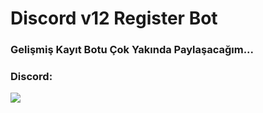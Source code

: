 <h1>Discord v12 Register Bot</h1>
<h3>Gelişmiş Kayıt Botu Çok Yakında Paylaşacağım...</h3>
<h3>Discord:</h3> <a href="https://discord.com/users/846664861290070057" target"blank_"><img src="https://img.shields.io/badge/discord%20-7289DA.svg?&style=for-the-badge&logo=discord&logoColor=white"></a>
